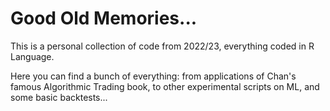 
# Good Old Memories...

This is a personal collection of code from 2022/23, everything coded in R Language.


Here you can find a bunch of everything: from applications of Chan's famous Algorithmic Trading book, to other experimental scripts on ML, and some basic backtests...



